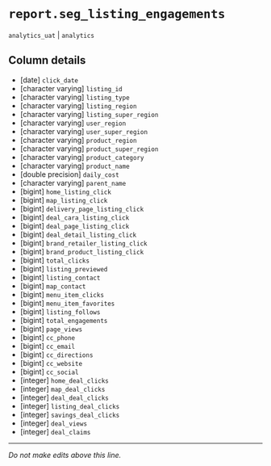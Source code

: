 # `report.seg_listing_engagements`
`analytics_uat` | `analytics`

## Column details
* [date]      `click_date`
* [character varying] `listing_id`
* [character varying] `listing_type`
* [character varying] `listing_region`
* [character varying] `listing_super_region`
* [character varying] `user_region`
* [character varying] `user_super_region`
* [character varying] `product_region`
* [character varying] `product_super_region`
* [character varying] `product_category`
* [character varying] `product_name`
* [double precision] `daily_cost`
* [character varying] `parent_name`
* [bigint]    `home_listing_click`
* [bigint]    `map_listing_click`
* [bigint]    `delivery_page_listing_click`
* [bigint]    `deal_cara_listing_click`
* [bigint]    `deal_page_listing_click`
* [bigint]    `deal_detail_listing_click`
* [bigint]    `brand_retailer_listing_click`
* [bigint]    `brand_product_listing_click`
* [bigint]    `total_clicks`
* [bigint]    `listing_previewed`
* [bigint]    `listing_contact`
* [bigint]    `map_contact`
* [bigint]    `menu_item_clicks`
* [bigint]    `menu_item_favorites`
* [bigint]    `listing_follows`
* [bigint]    `total_engagements`
* [bigint]    `page_views`
* [bigint]    `cc_phone`
* [bigint]    `cc_email`
* [bigint]    `cc_directions`
* [bigint]    `cc_website`
* [bigint]    `cc_social`
* [integer]   `home_deal_clicks`
* [integer]   `map_deal_clicks`
* [integer]   `deal_deal_clicks`
* [integer]   `listing_deal_clicks`
* [integer]   `savings_deal_clicks`
* [integer]   `deal_views`
* [integer]   `deal_claims`

-------------------------------------------------------------------------------
*Do not make edits above this line.*
